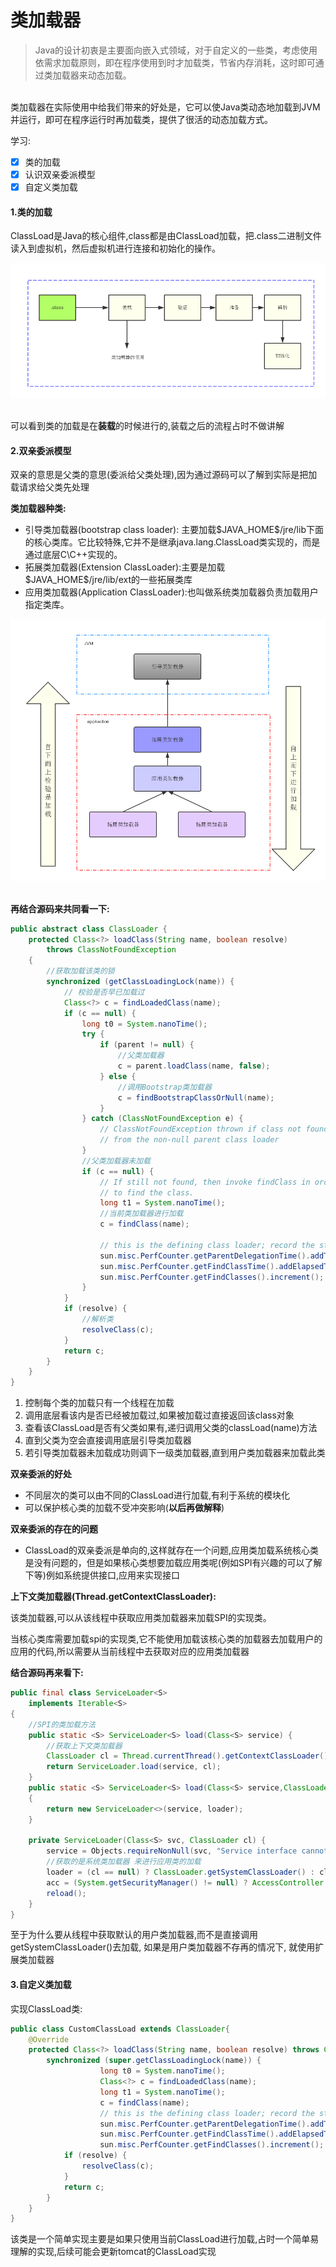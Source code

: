 # 类加载器

> Java的设计初衷是主要面向嵌入式领域，对于自定义的一些类，考虑使用依需求加载原则，即在程序使用到时才加载类，节省内存消耗，这时即可通过类加载器来动态加载。

<br>类加载器在实际使用中给我们带来的好处是，它可以使Java类动态地加载到JVM并运行，即可在程序运行时再加载类，提供了很活的动态加载方式。

学习:
- [x] 类的加载
- [x] 认识双亲委派模型
- [x] 自定义类加载
#### 1.类的加载

ClassLoad是Java的核心组件,class都是由ClassLoad加载，把.class二进制文件读入到虚拟机，然后虚拟机进行连接和初始化的操作。

<div align="center"> <img src="https://github.com/gitXugx/hotchpotch/blob/master/doc/images/jvm/classload/%E7%B1%BB%E5%8A%A0%E8%BD%BD%E5%99%A8%E7%9A%84%E4%BD%BF%E7%94%A8%E5%9C%B0%E6%96%B9.jpg" width="866"/> </div><br>


可以看到类的加载是在**装载**的时候进行的,装载之后的流程占时不做讲解

#### 2.双亲委派模型

双亲的意思是父类的意思(委派给父类处理),因为通过源码可以了解到实际是把加载请求给父类先处理

 **类加载器种类:**
* 引导类加载器(bootstrap class loader): 主要加载\$JAVA_HOME$\/jre\/lib下面的核心类库。它比较特殊,它并不是继承java.lang.ClassLoad类实现的，而是通过底层C\C++实现的。
* 拓展类加载器(Extension ClassLoader):主要是加载\$JAVA_HOME$\/jre\/lib\/ext的一些拓展类库
* 应用类加载器(Application  ClassLoader):也叫做系统类加载器负责加载用户指定类库。
  
<div align="center"> <img src="https://github.com/gitXugx/hotchpotch/blob/master/doc/images/jvm/classload/%E7%B1%BB%E5%8A%A0%E8%BD%BD%E5%99%A8%E5%8F%8C%E4%BA%B2%E5%A7%94%E6%B4%BE.jpg" /> </div><br>

**再结合源码来共同看一下:**
``````java
public abstract class ClassLoader {
    protected Class<?> loadClass(String name, boolean resolve)
        throws ClassNotFoundException
    {
        //获取加载该类的锁
        synchronized (getClassLoadingLock(name)) {
            // 校验是否早已加载过
            Class<?> c = findLoadedClass(name);
            if (c == null) {
                long t0 = System.nanoTime();
                try {
                    if (parent != null) {
                        //父类加载器
                        c = parent.loadClass(name, false);
                    } else {
                        //调用Bootstrap类加载器
                        c = findBootstrapClassOrNull(name);
                    }
                } catch (ClassNotFoundException e) {
                    // ClassNotFoundException thrown if class not found
                    // from the non-null parent class loader
                }
                //父类加载器未加载
                if (c == null) {
                    // If still not found, then invoke findClass in order
                    // to find the class.
                    long t1 = System.nanoTime();
                    //当前类加载器进行加载
                    c = findClass(name);

                    // this is the defining class loader; record the stats
                    sun.misc.PerfCounter.getParentDelegationTime().addTime(t1 - t0);
                    sun.misc.PerfCounter.getFindClassTime().addElapsedTimeFrom(t1);
                    sun.misc.PerfCounter.getFindClasses().increment();
                }
            }
            if (resolve) {
                //解析类
                resolveClass(c);
            }
            return c;
        }
    }
}
``````
1. 控制每个类的加载只有一个线程在加载
2. 调用底层看该内是否已经被加载过,如果被加载过直接返回该class对象
3. 查看该ClassLoad是否有父类如果有,递归调用父类的classLoad(name)方法
4. 直到父类为空会直接调用底层引导类加载器
5. 若引导类加载器未加载成功则调下一级类加载器,直到用户类加载器来加载此类

**双亲委派的好处**

- 不同层次的类可以由不同的ClassLoad进行加载,有利于系统的模块化
- 可以保护核心类的加载不受冲突影响(**以后再做解释**)

**双亲委派的存在的问题**

- ClassLoad的双亲委派是单向的,这样就存在一个问题,应用类加载系统核心类是没有问题的，但是如果核心类想要加载应用类呢(例如SPI有兴趣的可以了解下等)例如系统提供接口,应用来实现接口

**上下文类加载器(Thread.getContextClassLoader):**

该类加载器,可以从该线程中获取应用类加载器来加载SPI的实现类。

当核心类库需要加载spi的实现类,它不能使用加载该核心类的加载器去加载用户的应用的代码,所以需要从当前线程中去获取对应的应用类加载器

**结合源码再来看下:**

``````java
public final class ServiceLoader<S>
    implements Iterable<S>
{
    //SPI的类加载方法
    public static <S> ServiceLoader<S> load(Class<S> service) {
        //获取上下文类加载器
        ClassLoader cl = Thread.currentThread().getContextClassLoader();
        return ServiceLoader.load(service, cl);
    }
    public static <S> ServiceLoader<S> load(Class<S> service,ClassLoader loader)
    {
        return new ServiceLoader<>(service, loader);
    }

    private ServiceLoader(Class<S> svc, ClassLoader cl) {
        service = Objects.requireNonNull(svc, "Service interface cannot be null");
        //获取的是系统类加载器 来进行应用类的加载
        loader = (cl == null) ? ClassLoader.getSystemClassLoader() : cl;
        acc = (System.getSecurityManager() != null) ? AccessController.getContext() : null;
        reload();
    }
}

``````

至于为什么要从线程中获取默认的用户类加载器,而不是直接调用getSystemClassLoader()去加载, 如果是用户类加载器不存再的情况下, 就使用扩展类加载器

#### 3.自定义类加载
实现ClassLoad类:

``````java
public class CustomClassLoad extends ClassLoader{
    @Override
    protected Class<?> loadClass(String name, boolean resolve) throws ClassNotFoundException {
        synchronized (super.getClassLoadingLock(name)) {
                    long t0 = System.nanoTime();
                    Class<?> c = findLoadedClass(name);
                    long t1 = System.nanoTime();
                    c = findClass(name);
                    // this is the defining class loader; record the stats
                    sun.misc.PerfCounter.getParentDelegationTime().addTime(t1 - t0);
                    sun.misc.PerfCounter.getFindClassTime().addElapsedTimeFrom(t1);
                    sun.misc.PerfCounter.getFindClasses().increment();
            if (resolve) {
                resolveClass(c);
            }
            return c;
        }
    }
}
``````

该类是一个简单实现主要是如果只使用当前ClassLoad进行加载,占时一个简单易理解的实现,后续可能会更新tomcat的ClassLoad实现



